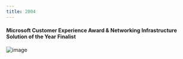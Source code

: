 ```yaml
---
title: 2004
---
```


#### Microsoft Customer Experience Award & Networking Infrastructure Solution of the Year Finalist

![image](/images/2004-msft-impact.png)

